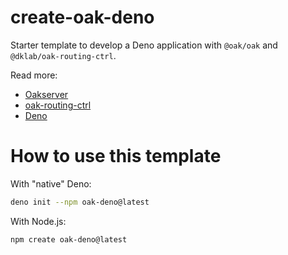 # create-oak-deno

Starter template to develop a Deno application with `@oak/oak` and `@dklab/oak-routing-ctrl`.

Read more:
- [Oakserver](https://oakserver.org/)
- [oak-routing-ctrl](https://jsr.io/@dklab/oak-routing-ctrl)
- [Deno](https://deno.com/)

# How to use this template

With "native" Deno:
```bash
deno init --npm oak-deno@latest
```

With Node.js:
```bash
npm create oak-deno@latest
```
